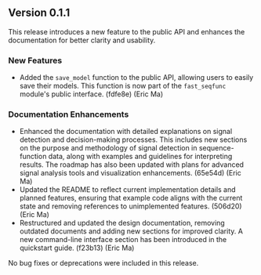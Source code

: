 ## Version 0.1.1

This release introduces a new feature to the public API and enhances the documentation for better clarity and usability.

### New Features

- Added the `save_model` function to the public API, allowing users to easily save their models. This function is now part of the `fast_seqfunc` module's public interface. (fdfe8e) (Eric Ma)

### Documentation Enhancements

- Enhanced the documentation with detailed explanations on signal detection and decision-making processes. This includes new sections on the purpose and methodology of signal detection in sequence-function data, along with examples and guidelines for interpreting results. The roadmap has also been updated with plans for advanced signal analysis tools and visualization enhancements. (65e54d) (Eric Ma)
- Updated the README to reflect current implementation details and planned features, ensuring that example code aligns with the current state and removing references to unimplemented features. (506d20) (Eric Ma)
- Restructured and updated the design documentation, removing outdated documents and adding new sections for improved clarity. A new command-line interface section has been introduced in the quickstart guide. (f23b13) (Eric Ma)

No bug fixes or deprecations were included in this release.
